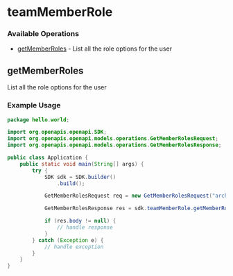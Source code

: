 # teamMemberRole

### Available Operations

* [getMemberRoles](#getmemberroles) - List all the role options for the user

## getMemberRoles

List all the role options for the user

### Example Usage

```java
package hello.world;

import org.openapis.openapi.SDK;
import org.openapis.openapi.models.operations.GetMemberRolesRequest;
import org.openapis.openapi.models.operations.GetMemberRolesResponse;

public class Application {
    public static void main(String[] args) {
        try {
            SDK sdk = SDK.builder()
                .build();

            GetMemberRolesRequest req = new GetMemberRolesRequest("architecto", "quae", "aut");            

            GetMemberRolesResponse res = sdk.teamMemberRole.getMemberRoles(req);

            if (res.body != null) {
                // handle response
            }
        } catch (Exception e) {
            // handle exception
        }
    }
}
```
